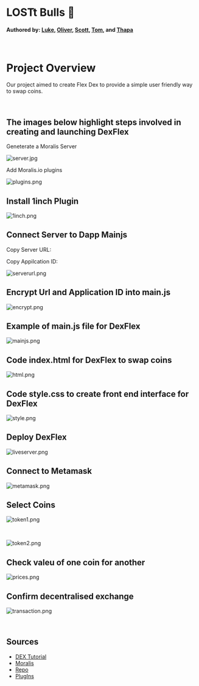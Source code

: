 # LOSTt Bulls :ox:
#### Authored by: [Luke](https://github.com/lukekonsta7), [Oliver](https://github.com/OliverGeddes), [Scott](https://github.com/Bomegolf), [Tom](https://github.com/kez4twez), and [Thapa](https://github.com/TribThapa)

<p>&nbsp;</p>

# Project Overview
Our project aimed to create Flex Dex to provide a simple user friendly way to swap coins.

<p>&nbsp;</p>

## The images below highlight steps involved in creating and launching DexFlex

Geneterate a Moralis Server

![server.jpg](images/server.jpg)


Add Moralis.io plugins

![plugins.png](images/plugins.png)



## Install 1inch Plugin

![1inch.png](images/1inch.png)


## Connect Server to Dapp Mainjs

Copy Server URL:

Copy Appilcation ID:


![serverurl.png](images/serverurl.png)



## Encrypt Url and Application ID into main.js

![encrypt.png](images/encrypt.png)



## Example of main.js file for DexFlex

![mainjs.png](images/mainjs.png)



## Code index.html for DexFlex to swap coins

![html.png](images/html.png)


## Code style.css to create front end interface for DexFlex

![style.png](images/style.png)


## Deploy DexFlex

![liveserver.png](images/liveserver.png)


## Connect to Metamask

![metamask.png](images/metamask.png)


## Select Coins

![token1.png](images/token1.png)

<p>&nbsp;</p>

![token2.png](images/token2.png)


## Check valeu of one coin for another

![prices.png](images/prices.png)


## Confirm decentralised exchange

![transaction.png](images/transaction.png)


<p>&nbsp;</p>

## Sources
- [DEX Tutorial](https://www.youtube.com/watch?v=XOvtnDx1m5c&ab_channel=MoralisWeb3)
- [Moralis](https://moralis.io/?utm_source=youtubemoralis&utm_medium=video&utm_campaign=XOvtnDx1m5c)
- [Repo](https://github.com/MoralisWeb3/demo-apps/tree/main/dex-tutorial)
- [PlugIns](https://moralis.io/plugins/)